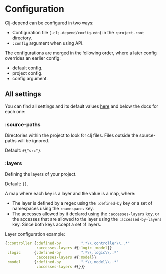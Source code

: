 # Configuration

Clj-depend can be configured in two ways:

- Configuration file (`.clj-depend/config.edn`) in the `:project-root` directory.
- `:config` argument when using API.

The configurations are merged in the following order, where a later config overrides an earlier config:

- default config.
- project config.
- config argument.

## All settings

You can find all settings and its default values [here](../src/clj_depend/config.clj) and below the docs for each one:

### :source-paths

Directories within the project to look for clj files. Files outside the source-paths will be ignored.

Default: `#{"src"}`.

### :layers

Defining the layers of your project.

Default: `{}`.

A map where each key is a layer and the value is a map, where:
- The layer is defined by a regex using the `:defined-by` key or a set of namespaces using the `:namespaces` key.
- The accesses allowed by it declared using the `:accesses-layers` key, or the accesses that are allowed to the layer using the `:accessed-by-layers` key. Since both keys accept a set of layers.

Layer configuration example:
```clojure
{:controller {:defined-by         ".*\\.controller\\..*"
              :accesses-layers #{:logic :model}}
 :logic      {:defined-by         ".*\\.logic\\..*"
              :accesses-layers #{:model}}
 :model      {:defined-by         ".*\\.model\\..*"
              :accesses-layers #{}}}
```
